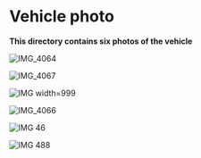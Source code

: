 Vehicle photo
====

**This directory contains six photos of the vehicle**


![IMG_4064](https://github.com/edrissirokaya/WRO-Future-Engineer/assets/163671955/0dac617b-3db6-4119-9b26-78351c03d89d)

![IMG_4067](https://github.com/edrissirokaya/WRO-Future-Engineer/assets/163671955/662b6019-91e9-4050-91fb-4735b125c8eb)

![IMG width=999](https://github.com/edrissirokaya/WRO-Future-Engineer/assets/163671955/2c1a6d56-b797-4ebc-b40f-9de57a0eb9ea)

![IMG_4066](https://github.com/edrissirokaya/WRO-Future-Engineer/assets/163671955/95c1863c-b20d-4f3e-b4dc-a76417f67fa8)

![IMG 46](https://github.com/edrissirokaya/WRO-Future-Engineer/assets/163671955/6dce3c93-2c91-43b8-a919-b07cf03a1855)

![IMG 488](https://github.com/edrissirokaya/WRO-Future-Engineer/assets/163671955/b28435a0-1abd-44fa-8939-7fe93ea85a9e)
